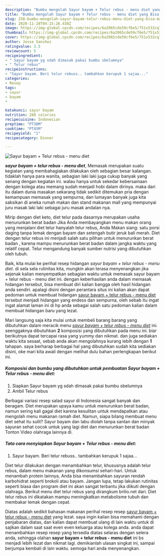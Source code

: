 ```yaml
---
description: "Bumbu mengolah Sayur bayam + Telur rebus - menu diet yang Bisa Manjain Lidah"
title: "Bumbu mengolah Sayur bayam + Telur rebus - menu diet yang Bisa Manjain Lidah"
slug: 258-bumbu-mengolah-sayur-bayam-telur-rebus-menu-diet-yang-bisa-manjain-lidah
date: 2020-11-28T04:15:26.438Z
image: https://img-global.cpcdn.com/recipes/6a2065cde59cf6e5/751x532cq70/sayur-bayam-telur-rebus-menu-diet-foto-resep-utama.jpg
thumbnail: https://img-global.cpcdn.com/recipes/6a2065cde59cf6e5/751x532cq70/sayur-bayam-telur-rebus-menu-diet-foto-resep-utama.jpg
cover: https://img-global.cpcdn.com/recipes/6a2065cde59cf6e5/751x532cq70/sayur-bayam-telur-rebus-menu-diet-foto-resep-utama.jpg
author: Jesse Sanchez
ratingvalue: 3.5
reviewcount: 5
recipeingredient:
- " Sayur bayam yg sdah dimasak pakai bumbu sbelumnya"
- " Telur rebus"
recipeinstructions:
- "Sayur bayam. Beri telur rebuss.. tambahkan kerupuk 1 sajaa..."
categories:
- Resep
tags:
- sayur
- bayam
- 

katakunci: sayur bayam  
nutrition: 268 calories
recipecuisine: Indonesian
preptime: "PT30M"
cooktime: "PT45M"
recipeyield: "1"
recipecategory: Dinner

---
```



![Sayur bayam + Telur rebus - menu diet](https://img-global.cpcdn.com/recipes/6a2065cde59cf6e5/751x532cq70/sayur-bayam-telur-rebus-menu-diet-foto-resep-utama.jpg)

<b><i>sayur bayam + telur rebus - menu diet</i></b>, Memasak merupakan suatu kegiatan yang membahagiakan dilakukan oleh sebagian besar kalangan. tidaklah hanya para wanita, sebagian laki laki juga cukup banyak yang senang dengan kegiatan ini. walau hanya untuk sekedar kebersamaan dengan kolega atau memang sudah menjadi hobi dalam dirinya. maka dari itu dalam dunia masakan sekarang tidak sedikit ditemukan pria dengan kemampuan memasak yang sempurna, dan lumayan banyak juga kita saksikan di aneka rumah makan dan stand makanan mall yang mempunyai juru masak laki laki sebagai juru masak andalan nya.

Mirip dengan diet keto, diet telur pada dasarnya merupakan usaha menurunkan berat badan Jika Anda membayangkan menu makan orang yang menjalani diet telur hanyalah telur rebus, Anda Makan siang: satu porsi daging tanpa lemak dengan bayam dan setengah butir jeruk bali merah. Diet dengan telur rebus ini menjadi salah satu pilihan untuk menurunkan berat badan , karena mampu menurunkan berat badan dalam jangka waktu yang relatif cepat. Telur mengandung banyak sumber nutrisi yang dibutuhkan oleh tubuh.

Baik, kita mulai ke perihal resep hidangan <i>sayur bayam + telur rebus - menu diet</i>. di sela sela rutinitas kita, mungkin akan terasa menyenangkan jika sejenak kalian menyempatkan sebagian waktu untuk memasak sayur bayam + telur rebus - menu diet ini. dengan keberhasilan anda dalam memasak hidangan tersebut, bisa membuat diri kalian bangga oleh hasil hidangan anda sendiri. apalagi disini dengan perantara situs ini kalian akan dapat pedoman untuk membuat hidangan <u>sayur bayam + telur rebus - menu diet</u> tersebut menjadi hidangan yang endess dan sempurna, oleh sebab itu ingat ingat alamat laman ini di hp anda sebagai salah satu pedoman kalian dalam membuat hidangan baru yang lezat.


Mari langsung saja kita mulai untuk membeli barang barang yang dibutuhkan dalam meracik menu <u><i>sayur bayam + telur rebus - menu diet</i></u> ini. seenggaknya dibutuhkan <b>2</b> komposisi yang dibutuhkan pada menu ini. biar berikutnya dapat tercapai rasa yang yummy dan nikmat. dan juga sediakan waktu kita sesaat, sebab anda akan mengolahnya kurang lebih dengan <b>1</b> tahapan. saya berharap berbagai hal yang dibutuhkan sudah kita sediakan disini, oke mari kita awali dengan melihat dulu bahan perlengkapan berikut ini.

<!--inarticleads1-->

##### Komposisi dan bumbu yang dibutuhkan untuk pembuatan Sayur bayam + Telur rebus - menu diet:

1. Siapkan  Sayur bayam yg sdah dimasak pakai bumbu sbelumnya
1. Ambil  Telur rebus


Berbagai variasi resep salad sayur di Indonesia sangat banyak dan beragam. Diet merupakan upaya kamu untuk menurunkan berat badan, namun sering kali gagal diet karena kesulitan untuk mendapatkan atau mengolah menu makanan ramah diet. Namun, siapa bilang membuat menu diet sehat itu sulit? Sayur bayam dan labu diolah tanpa santan dan minyak sayuran sehat cocok untuk yang lagi diet dan menurunkan berat badan Tonton Video olahraga lainnya di. 

<!--inarticleads2-->

##### Tata cara menyiapkan Sayur bayam + Telur rebus - menu diet:

1. Sayur bayam. Beri telur rebuss.. tambahkan kerupuk 1 sajaa...


Diet telur dilakukan dengan menambahkan telur, khususnya adalah telur rebus, dalam menu makanan yang dikonsumsi sehari-hari. Untuk menambah protein lainnya, Anda bisa menambahkan sayuran rendah karbohidrat seperti brokoli atau bayam. Jangan lupa, tetap lakukan rutinitas seperti biasa dan program diet ini akan sangat terbantu jika diikuti dengan olahraga. Berikut menu diet telur rebus yang dirangkum brilio.net dari. Diet telur rebus ini dikatakan mampu meningkatkan metabolisme tubuh dan membakar lemak dengan cepat. 

Diatas adalah sedikit bahasan makanan perihal resep resep <u>sayur bayam + telur rebus - menu diet</u> yang lezat. saya ingin kalian bisa memahami dengan penjabaran diatas, dan kalian dapat membuat ulang di lain waktu untuk di sajikan dalam saat saat even even keluarga atau kolega anda. anda dapat menambahkan resep resep yang tersedia diatas selaras dengan selera anda, sehingga olahan <b>sayur bayam + telur rebus - menu diet</b> ini bs menjadi lebih lezat dan nikmat lagi. demikianlah ulasan singkat ini, sampai berjumpa kembali di lain waktu. semoga hari anda menyenangkan.
